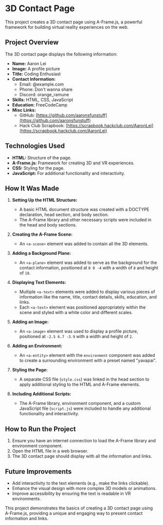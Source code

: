 # 3D Contact Page

This project creates a 3D contact page using A-Frame.js, a powerful framework for building virtual reality experiences on the web.

## Project Overview

The 3D contact page displays the following information:

- **Name:** Aaron Lei
- **Image:** A profile picture
- **Title:** Coding Enthusiast
- **Contact Information:**
  - Email: @example.com
  - Phone: Don't wanna share
  - Discord: orange_ramune
- **Skills:** HTML, CSS, JavaScript
- **Education:** FreeCodeCamp
- **Misc Links:**
  - GitHub: [https://github.com/aaronsfunstuff](https://github.com/aaronsfunstuff)
  - Hack Club Scrapbook: [https://scrapbook.hackclub.com/AaronLei](https://scrapbook.hackclub.com/AaronLei)

## Technologies Used

- **HTML:** Structure of the page.
- **A-Frame.js:** Framework for creating 3D and VR experiences.
- **CSS:** Styling for the page.
- **JavaScript:** For additional functionality and interactivity.

## How It Was Made

1. **Setting Up the HTML Structure:**
   - A basic HTML document structure was created with a DOCTYPE declaration, head section, and body section.
   - The A-Frame library and other necessary scripts were included in the head and body sections.

2. **Creating the A-Frame Scene:**
   - An `<a-scene>` element was added to contain all the 3D elements.

3. **Adding a Background Plane:**
   - An `<a-plane>` element was added to serve as the background for the contact information, positioned at `0 0 -4` with a width of `8` and height of `18`.

4. **Displaying Text Elements:**
   - Multiple `<a-text>` elements were added to display various pieces of information like the name, title, contact details, skills, education, and links.
   - Each `<a-text>` element was positioned appropriately within the scene and styled with a white color and different scales.

5. **Adding an Image:**
   - An `<a-image>` element was used to display a profile picture, positioned at `-2.5 6.7 -3.9` with a width and height of `2`.

6. **Adding an Environment:**
   - An `<a-entity>` element with the `environment` component was added to create a surrounding environment with a preset named "yavapai".

7. **Styling the Page:**
   - A separate CSS file (`style.css`) was linked in the head section to apply additional styling to the HTML and A-Frame elements.

8. **Including Additional Scripts:**
   - The A-Frame library, environment component, and a custom JavaScript file (`script.js`) were included to handle any additional functionality and interactivity.

## How to Run the Project

1. Ensure you have an internet connection to load the A-Frame library and environment component.
2. Open the HTML file in a web browser.
3. The 3D contact page should display with all the information and links.

## Future Improvements

- Add interactivity to the text elements (e.g., make the links clickable).
- Enhance the visual design with more complex 3D models or animations.
- Improve accessibility by ensuring the text is readable in VR environments.

This project demonstrates the basics of creating a 3D contact page using A-Frame.js, providing a unique and engaging way to present contact information and links.
